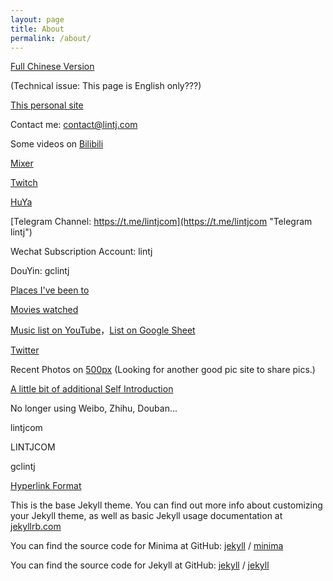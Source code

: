 ```yaml
---
layout: page
title: About
permalink: /about/
---
```

[Full Chinese Version](http://www.lintj.com/personal/2010/01/01/About.html "Full Chinese Version")  
  
(Technical issue: This page is English only???)  
  
[This personal site](http://www.lintj.com/ "lintj.com")  
  
Contact me: contact@lintj.com  
  
Some videos on [Bilibili](https://space.bilibili.com/2781398/ "Videos")   
  
[Mixer](https://mixer.com/lintj "Mixer")  
  
[Twitch](https://www.twitch.tv/gclintj "Twitch")  

[HuYa](https://www.huya.com/lintj "HuYaZhiBo")  
  
[Telegram Channel: https://t.me/lintjcom](https://t.me/lintjcom "Telegram lintj")  
  
Wechat Subscription Account: lintj  
  
DouYin: gclintj  
  
[Places I've been to](https://goo.gl/CWa4cs "Places")  
  
[Movies watched](http://www.lintj.com/reviews/2019/12/01/Movies.html "Movies")  
  
[Music list on YouTube](https://www.youtube.com/playlist?list=PLZZ3GNd8F1ATt0pdGE3CbayiJGoJEZj9u "Music YouTube")，[List on Google Sheet](https://docs.google.com/spreadsheets/d/1GONFCd8FIyMa0yg0LQzmQsRUZk_KrZ7D73nE_sFLpB0/edit?usp=sharing "Music Excel")  
  
[Twitter](https://twitter.com/lintianjiao "Twitter")  
  
Recent Photos on [500px](https://500px.com/gclintj "500px") (Looking for another good pic site to share pics.)  
    
[A little bit of additional Self Introduction](http://www.lintj.com/personal/2019/02/12/ZiLi.html "Extra")  
   
No longer using Weibo, Zhihu, Douban...  
  
lintjcom  
  
LINTJCOM  
  
gclintj  
  
[Hyperlink Format](https://www.lintj.com "format lintj.com")    
  
This is the base Jekyll theme. You can find out more info about customizing your Jekyll theme, as well as basic Jekyll usage documentation at [jekyllrb.com](https://jekyllrb.com/)

You can find the source code for Minima at GitHub:
[jekyll][jekyll-organization] /
[minima](https://github.com/jekyll/minima)

You can find the source code for Jekyll at GitHub:
[jekyll][jekyll-organization] /
[jekyll](https://github.com/jekyll/jekyll)


[jekyll-organization]: https://github.com/jekyll
